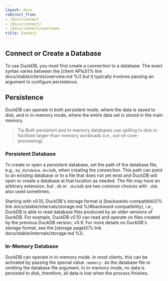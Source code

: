 ```yaml
---
layout: docu
redirect_from:
- /docs/connect
- /docs/connect/
- /docs/connect/overview
title: Connect
---
```


## Connect or Create a Database

To use DuckDB, you must first create a connection to a database. The exact syntax varies between the [client APIs]({% link docs/stable/clients/overview.md %}) but it typically involves passing an argument to configure persistence.

## Persistence

DuckDB can operate in both persistent mode, where the data is saved to disk, and in in-memory mode, where the entire data set is stored in the main memory.

> Tip Both persistent and in-memory databases use spilling to disk to facilitate larger-than-memory workloads (i.e., out-of-core-processing).

### Persistent Database

To create or open a persistent database, set the path of the database file, e.g., `my_database.duckdb`, when creating the connection.
This path can point to an existing database or to a file that does not yet exist and DuckDB will open or create a database at that location as needed.
The file may have an arbitrary extension, but `.db` or `.duckdb` are two common choices with `.ddb` also used sometimes.

Starting with v0.10, DuckDB's storage format is [backwards-compatible]({% link docs/stable/internals/storage.md %}#backward-compatibility), i.e., DuckDB is able to read database files produced by an older versions of DuckDB.
For example, DuckDB v0.10 can read and operate on files created by the previous DuckDB version, v0.9.
For more details on DuckDB's storage format, see the [storage page]({% link docs/stable/internals/storage.md %}).

### In-Memory Database

DuckDB can operate in in-memory mode. In most clients, this can be activated by passing the special value `:memory:` as the database file or omitting the database file argument. In in-memory mode, no data is persisted to disk, therefore, all data is lost when the process finishes.